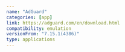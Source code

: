 ```yaml
---
name: "AdGuard"
categories: [app]
link: https://adguard.com/en/download.html
compatibility: emulation
versionFrom: "7.15.1(4386)"
type: applications
---
```


